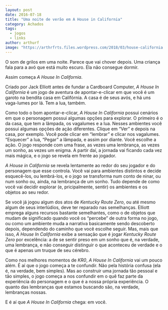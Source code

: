```yaml
---
layout: post
date: 2016-07-18
title: "Uma noite de verão em A House in California"
category: Achados
tags:
  - jogos
  - links
author: arthurf
image: "https://arthrfrts.files.wordpress.com/2018/03/house-california.jpg"
---
```


O som de grilos em uma noite. Parece que vai chover depois. Uma criança fala para a avó que está muito escuro. Ela não consegue dormir.

Assim começa _A House In California_.

Criado por Jack Elliott antes de fundar a Cardboard Computer, _A House In California_ é um jogo de aventura de apontar-e-clicar em que você é um garoto na bendita casa em Califórnia. A casa é de seus avós, e há uns vaga-lumes por lá. Tem a lua, também.

Como todo o bom apontar-e-clicar, _A House In California_ possui cenários em que o personagem possui algumas opções para explorar. O primeiro é o da casa, que tem a lâmpada, os vagalumes e a lua. Nesses ambientes você possui algumas opções de ação diferentes. Clique em “Ver” e depois na casa, por exemplo. Você pode clicar em “lembrar” e clicar nos vagalumes. “Esquecer” a lua, “Pegar” a lâmpada, e assim por diante. Você escolhe a ação. O jogo responde com uma frase, as vezes uma lembrança, as vezes um sonho, as vezes um enigma. A partir daí, a jornada vai ficando cada vez mais mágica, e o jogo se revela em frente ao jogador.

_A House in California_ se revela lentamente ao redor do seu jogador e do personagem que esse controla. Você vai para ambientes distintos e decide esquecê-los, ou lembrá-los, e o jogo se transforma num conto de ninar, ou num sonho ou, ainda, na lembrança de um sonho. Tudo depende de como você vai decidir explorar (e, pricipalmente, sentir) os ambientes e os objetos ao seu redor.

Se você já jogou algum dos atos de _Kentucky Route Zero_, ou até mesmo algum de seus interlúdios, deve ter reparado nas semelhanças. Elliott emprega alguns recursos bastante semelhantes, como o de objetos que mudam de significado quando você os “percebe” de outra forma no jogo, ou como um ambiente muda a narrativa basicamente sendo descoberto depois, dependendo do caminho que você escolhe seguir. Mas, mais que isso, _A House In California_ exibe a sensação que é jogar _Kentucky Route Zero_ por excelência: a de se sentir preso em um sonho que é, na verdade, uma lembrança, e não conseguir distinguir o que aconteceu de verdade e o que é apenas um truque de seu cérebro.

Como nos melhores momentos de _KR0_, _A House In California_ vai um pouco além. É aí que o jogo começa a te confundir. Não pela história confusa (ela é, na verdade, bem simples). Mas ao construir uma jornada tão pessoal e tão simples, o jogo começa a nos confundir em o quê faz parte da experiência do personagem e o que é a nossa própria experiência. O quanto das lembranças que estamos buscando são, na verdade, lembranças nossas.

E é aí que _A House In California_ chega: em você.
